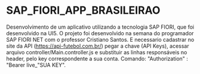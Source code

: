 # SAP_FIORI_APP_BRASILEIRAO

Desenvolvimento de um aplicativo utilizando a tecnologia SAP FIORI, que foi desenvolvido na UI5.
O projeto foi desenvolvido na semana do programador SAP FIORI NET com o professor Cristiano Santos.
E necessario cadastrar no site da API (https://api-futebol.com.br/) pegar a chave (API Keys),
acessar arquivo controller/Main.controller.js e substituir as linhas responsáveis no header, pelo key correspondente a sua conta.
Comando:
"Authorization" : "Bearer live_"SUA KEY".
